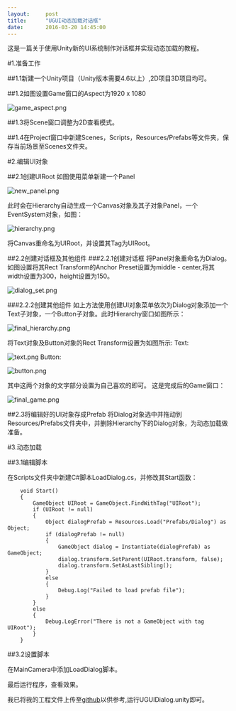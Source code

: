```yaml
---
layout:     post
title:      "UGUI动态加载对话框"
date:       2016-03-20 14:45:00
---
```


这是一篇关于使用Unity新的UI系统制作对话框并实现动态加载的教程。

#1.准备工作

##1.1新建一个Unity项目（Unity版本需要4.6以上）,2D项目3D项目均可。

##1.2如图设置Game窗口的Aspect为1920 x 1080

![game_aspect.png](http://upload-images.jianshu.io/upload_images/1674332-f99fc1a64fd6b938.png?imageMogr2/auto-orient/strip%7CimageView2/2/w/1240)

##1.3将Scene窗口调整为2D查看模式。

##1.4在Project窗口中新建Scenes，Scripts，Resources/Prefabs等文件夹，保存当前场景至Scenes文件夹。

#2.编辑UI对象

##2.1创建UIRoot
如图使用菜单新建一个Panel

![new_panel.png](http://upload-images.jianshu.io/upload_images/1674332-39278e06398c22ef.png?imageMogr2/auto-orient/strip%7CimageView2/2/w/1240)

此时会在Hierarchy自动生成一个Canvas对象及其子对象Panel，一个EventSystem对象，如图：

![hierarchy.png](http://upload-images.jianshu.io/upload_images/1674332-d7fe2f3a9f2521bf.png?imageMogr2/auto-orient/strip%7CimageView2/2/w/1240)

将Canvas重命名为UIRoot，并设置其Tag为UIRoot。


##2.2创建对话框及其他组件
###2.2.1创建对话框
将Panel对象重命名为Dialog。如图设置将其Rect Transform的Anchor Preset设置为middle - center,将其width设置为300，height设置为150。

![dialog_set.png](http://upload-images.jianshu.io/upload_images/1674332-38f45df1685d5c1a.png?imageMogr2/auto-orient/strip%7CimageView2/2/w/1240)


###2.2.2创建其他组件
如上方法使用创建UI对象菜单依次为Dialog对象添加一个Text子对象，一个Button子对象。此时Hierarchy窗口如图所示：

![final_hierarchy.png](http://upload-images.jianshu.io/upload_images/1674332-1cf6f1cc042b430b.png?imageMogr2/auto-orient/strip%7CimageView2/2/w/1240)

将Text对象及Button对象的Rect Transform设置为如图所示:
Text:

![text.png](http://upload-images.jianshu.io/upload_images/1674332-169777b98687d96e.png?imageMogr2/auto-orient/strip%7CimageView2/2/w/1240)
Button:

![button.png](http://upload-images.jianshu.io/upload_images/1674332-be2f16cfc8e840cd.png?imageMogr2/auto-orient/strip%7CimageView2/2/w/1240)

其中这两个对象的文字部分设置为自己喜欢的即可。
这是完成后的Game窗口：

![final_game.png](http://upload-images.jianshu.io/upload_images/1674332-ccc326faa88c66d5.png?imageMogr2/auto-orient/strip%7CimageView2/2/w/1240)

##2.3将编辑好的UI对象存成Prefab
将Dialog对象选中并拖动到Resources/Prefabs文件夹中，并删除Hierarchy下的Dialog对象，为动态加载做准备。

#3.动态加载

##3.1编辑脚本

在Scripts文件夹中新建C#脚本LoadDialog.cs，并修改其Start函数：

```
    void Start()
    {
        GameObject UIRoot = GameObject.FindWithTag("UIRoot");
        if (UIRoot != null)
        {
            Object dialogPrefab = Resources.Load("Prefabs/Dialog") as Object;
            if (dialogPrefab != null)
            {
                GameObject dialog = Instantiate(dialogPrefab) as GameObject;
                dialog.transform.SetParent(UIRoot.transform, false);
                dialog.transform.SetAsLastSibling();
            }
            else
            {
                Debug.Log("Failed to load prefab file");
            }
        }
        else
        {
            Debug.LogError("There is not a GameObject with tag UIRoot");
        }
    }
```

##3.2设置脚本

在MainCamera中添加LoadDialog脚本。

最后运行程序，查看效果。

我已将我的工程文件上传至[github](https://github.com/AllenKashiwa/StudyUnity)以供参考,运行UGUIDialog.unity即可。
